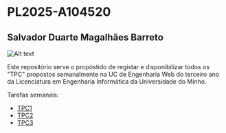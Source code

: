 # PL2025-A104520
## Salvador Duarte Magalhães Barreto
![Alt text](image.png)

Este repositório serve o propóstido de registar e disponibilizar todos os "TPC" propostos semanalmente na UC de Engenharia Web do terceiro ano da Licenciatura em Engenharia Informática da Universidade do Minho.

Tarefas semanais:
- [TPC1](https://github.com/R7ptide/EngWeb2025-A104520/tree/main/TPC1)
- [TPC2](https://github.com/R7ptide/EngWeb2025-A104520/tree/main/TPC2)
- [TPC3](https://github.com/R7ptide/EngWeb2025-A104520/tree/main/TPC3)

